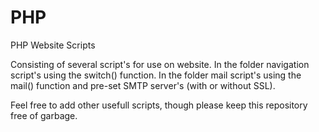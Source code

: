 PHP
===

PHP Website Scripts

Consisting of several script's for use on website.
In the folder navigation script's using the switch() function.
In the folder mail script's using the mail() function and pre-set SMTP server's (with or without SSL).

Feel free to add other usefull scripts, though please keep this repository free of garbage.